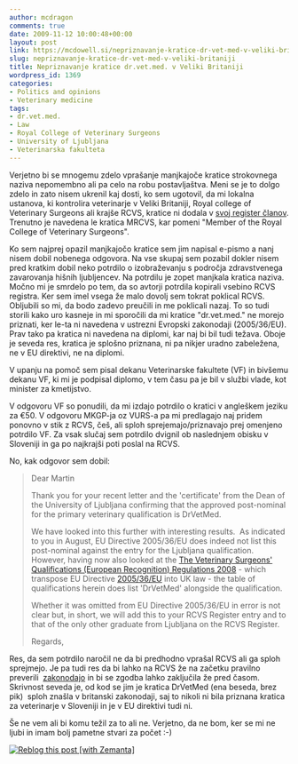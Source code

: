 ```yaml
---
author: mcdragon
comments: true
date: 2009-11-12 10:00:48+00:00
layout: post
link: https://mcdowell.si/nepriznavanje-kratice-dr-vet-med-v-veliki-britaniji-1369.html
slug: nepriznavanje-kratice-dr-vet-med-v-veliki-britaniji
title: Nepriznavanje kratice dr.vet.med. v Veliki Britaniji
wordpress_id: 1369
categories:
- Politics and opinions
- Veterinary medicine
tags:
- dr.vet.med.
- Law
- Royal College of Veterinary Surgeons
- University of Ljubljana
- Veterinarska fakulteta
---
```


Verjetno bi se mnogemu zdelo vprašanje manjkajoče kratice strokovnega naziva nepomembno ali pa celo na robu postavljaštva. Meni se je to dolgo zdelo in zato nisem ukrenil kaj dosti, ko sem ugotovil, da mi lokalna ustanova, ki kontrolira veterinarje v Veliki Britaniji, Royal college of Veterinary Surgeons ali krajše RCVS, kratice ni dodala v [svoj register članov](http://www.rcvs.org.uk/registration/check-the-register-list/?filter-keyword=6441157&filter.x=27&filter.y=6&filter-type=both). Trenutno je navedena le kratica MRCVS, kar pomeni "Member of the Royal College of Veterinary Surgeons".

Ko sem najprej opazil manjkajočo kratice sem jim napisal e-pismo a nanj nisem dobil nobenega odgovora. Na vse skupaj sem pozabil dokler nisem pred kratkim dobil neko potrdilo o izobraževanju s področja zdravstvenega zavarovanja hišnih ljubljencev. Na potrdilu je zopet manjkala kratica naziva. Močno mi je smrdelo po tem, da so avtorji potrdila kopirali vsebino RCVS registra. Ker sem imel vsega že malo dovolj sem tokrat poklical RCVS. Obljubili so mi, da bodo zadevo preučili in me poklicali nazaj. To so tudi storili kako uro kasneje in mi sporočili da mi kratice "dr.vet.med." ne morejo priznati, ker le-ta ni navedena v ustrezni Evropski zakonodaji (2005/36/EU). Prav tako pa kratica ni navedena na diplomi, kar naj bi bil tudi težava. Oboje je seveda res, kratica je splošno priznana, ni pa nikjer uradno zabeležena, ne v EU direktivi, ne na diplomi.

V upanju na pomoč sem pisal dekanu Veterinarske fakultete (VF) in bivšemu dekanu VF, ki mi je podpisal diplomo, v tem času pa je bil v službi vlade, kot minister za kmetijstvo.

V odgovoru VF so ponudili, da mi izdajo potrdilo o kratici v angleškem jeziku za €50. V odgovoru MKGP-ja oz VURS-a pa mi predlagajo naj pridem ponovno v stik z RCVS, češ, ali sploh sprejemajo/priznavajo prej omenjeno potrdilo VF. Za vsak slučaj sem potrdilo dvignil ob naslednjem obisku v Sloveniji in ga po najkrajši poti poslal na RCVS.

No, kak odgovor sem dobil:


<blockquote>Dear Martin

Thank you for your recent letter and the 'certificate' from the Dean of the University of Ljubljana confirming that the approved post-nominal for the primary veterinary qualification is DrVetMed.

We have looked into this further with interesting results.  As indicated to you in August, EU Directive 2005/36/EU does indeed not list this post-nominal against the entry for the Ljubljana qualification. However, having now also looked at the [The Veterinary Surgeons' Qualifications (European Recognition) Regulations 2008](http://www.opsi.gov.uk/si/si2008/uksi_20081824_en_1) - which transpose EU Directive [2005/36/EU](http://eur-lex.europa.eu/Notice.do?val=412521%3Acs&lang=sl&list=487955%3Acs%2C467972%3Acs%2C457343%3Acs%2C456959%3Acs%2C412521%3Acs%2C393697%3Acs%2C393370%3Acs%2C&pos=5&page=1&nbl=7&pgs=10&hwords=) into UK law - the table of qualifications herein does list 'DrVetMed' alongside the qualification.

Whether it was omitted from EU Directive 2005/36/EU in error is not clear but, in short, we will add this to your RCVS Register entry and to that of the only other graduate from Ljubljana on the RCVS Register.

Regards,</blockquote>


Res, da sem potrdilo naročil ne da bi predhodno vprašal RCVS ali ga sploh sprejmejo. Je pa tudi res da bi lahko na RCVS že na začetku pravilno preverili  [zakonodajo](http://www.opsi.gov.uk/si/si2008/uksi_20081824_en_1) in bi se zgodba lahko zaključila že pred časom. Skrivnost seveda je, od kod se jim je kratica DrVetMed (ena beseda, brez pik)  sploh znašla v britanski zakonodaji, saj to nikoli ni bila priznana kratica za veterinarje v Sloveniji in je v EU direktivi tudi ni.

Še ne vem ali bi komu težil za to ali ne. Verjetno, da ne bom, ker se mi ne ljubi in imam bolj pametne stvari za počet :-)


[![Reblog this post [with Zemanta]](http://img.zemanta.com/reblog_e.png?x-id=58f620a3-7905-4e81-b670-3d7a754f8213)](http://reblog.zemanta.com/zemified/58f620a3-7905-4e81-b670-3d7a754f8213/)

